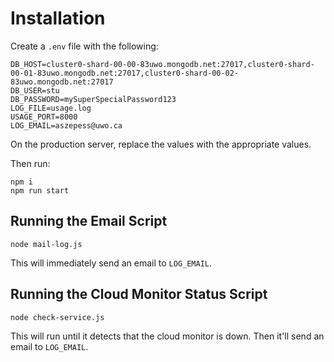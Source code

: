 # Installation
Create a `.env` file with the following:

```
DB_HOST=cluster0-shard-00-00-83uwo.mongodb.net:27017,cluster0-shard-00-01-83uwo.mongodb.net:27017,cluster0-shard-00-02-83uwo.mongodb.net:27017
DB_USER=stu
DB_PASSWORD=mySuperSpecialPassword123
LOG_FILE=usage.log
USAGE_PORT=8000
LOG_EMAIL=aszepess@uwo.ca
```

On the production server, replace the values with the appropriate values.

Then run:
```
npm i
npm run start
```

## Running the Email Script
```
node mail-log.js
```
This will immediately send an email to `LOG_EMAIL`.

## Running the Cloud Monitor Status Script
```
node check-service.js
```

This will run until it detects that the cloud monitor is down. Then it'll send an email to
`LOG_EMAIL`.